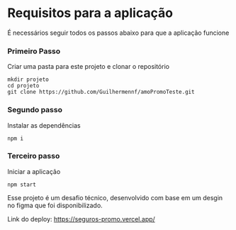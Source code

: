 # Requisitos para a aplicação

É necessários seguir todos os passos abaixo para que a aplicação funcione

### Primeiro Passo

Criar uma pasta para este projeto e clonar o repositório

```
mkdir projeto
cd projeto
git clone https://github.com/Guilhermennf/amoPromoTeste.git
```

### Segundo passo

Instalar as dependências

```
npm i
```

### Terceiro passo

Iniciar a aplicação

```
npm start
```

Esse projeto é um desafio técnico, desenvolvido com base em um desgin no figma que foi disponibilizado.

Link do deploy: https://seguros-promo.vercel.app/
